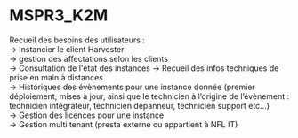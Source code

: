 # MSPR3_K2M
Recueil des besoins des utilisateurs :   
-> Instancier le client Harvester  
-> gestion des affectations selon les clients  
-> Consultation de l'état des instances
-> Recueil des infos techniques de prise en main à distances   
-> Historiques des évènements pour une instance donnée (premier déploiement, mises à jour, ainsi que le technicien à l’origine de l’évènement : technicien intégrateur, technicien dépanneur, technicien support etc…)  
-> Gestion des licences pour une instance  
-> Gestion multi tenant (presta externe ou appartient à NFL IT)  
